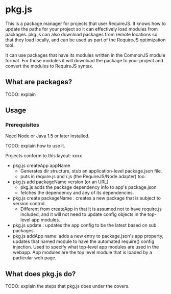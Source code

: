 # pkg.js

This is a package manager for projects that user RequireJS. It knows how to update the paths for your project so it can effectively load modules from packages. pkg.js can also download packages from remote locations so that they load locally, and can be used as part of the RequireJS optimization tool.

It can use packages that have its modules written in the CommonJS module format. For those modules it will download the package to your project and convert the modules to RequireJS syntax.

## What are packages?

TODO: explain

## Usage

### Prerequisites

Need Node or Java 1.5 or later installed.

TODO: explain how to use it.

Projects conform to this layout:
xxxx

* pkg.js createApp appName
    * Generates dir structure, stub an application-level package.json file.
    * puts in require.js and r.js (the RequireJS/Node adapter) too.
* pkg.js add packageName version (or an URL)
    * pkg.js adds the package dependency info to app's package.json
    * fetches the dependency and any of its dependencies.
* pkg.js create packageName : creates a new package that is subject to version control.
    * Different from createApp in that it is assumed not to have require.js included, and it will not need to update config objects in the top-level app modules.
* pkg.js update : updates the app config to be the latest based on sub packages.
* pkg.js addApp name: adds a new entry to package.json's app property, updates
  that named module to have the automated require() config injection. Used to specify
  what top-level app modules are used in the webapp. App modules are the top level
  module that is loaded by a particular web page.



## What does pkg.js do?

TODO: explain the steps that pkg.js does under the covers.